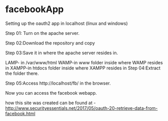 # facebookApp

Setting up the oauth2 app in localhost (linux and windows)

Step 01: Turn on the apache server.

Step 02:Download the repository and copy

Step 03:Save it in where the apache server resides in.

LAMP- in /var/www/html
WAMP-in www folder inside where WAMP resides in
XAMPP-in htdocs folder inside where XAMPP resides in
Step 04:Extract the folder there.

Step 05:Access http://localhost/fb/ in the browser.

Now you can access the facebook webapp.

how this site was created can be found at - http://www.securityessentials.net/2017/05/oauth-20-retrieve-data-from-facebook.html
